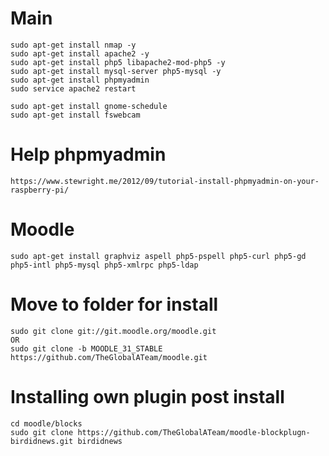 # Main
```
sudo apt-get install nmap -y
sudo apt-get install apache2 -y
sudo apt-get install php5 libapache2-mod-php5 -y
sudo apt-get install mysql-server php5-mysql -y
sudo apt-get install phpmyadmin
sudo service apache2 restart

sudo apt-get install gnome-schedule
sudo apt-get install fswebcam

```

# Help phpmyadmin
```
https://www.stewright.me/2012/09/tutorial-install-phpmyadmin-on-your-raspberry-pi/
```

# Moodle
```
sudo apt-get install graphviz aspell php5-pspell php5-curl php5-gd php5-intl php5-mysql php5-xmlrpc php5-ldap
```

# Move to folder for install
```
sudo git clone git://git.moodle.org/moodle.git
OR
sudo git clone -b MOODLE_31_STABLE https://github.com/TheGlobalATeam/moodle.git
```

# Installing own plugin post install
```
cd moodle/blocks
sudo git clone https://github.com/TheGlobalATeam/moodle-blockplugn-birdidnews.git birdidnews
```
